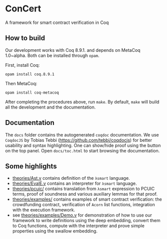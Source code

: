 # ConCert

A framework for smart contract verification in Coq

## How to build

Our development works with Coq 8.9.1. and depends on MetaCoq
1.0~alpha. Both can be installed through `opam`.

First, install Coq:

```
opam install coq.8.9.1
```

Then MetaCoq:

```
opam install coq-metacoq
```

After completing the procedures above, run `make`. By default, `make`
will build all the development and the documentation.

## Documentation

The `docs` folder contains the autogenerated `coqdoc`
documentation. We use `CoqdocJS` by Tobias Tebbi
(https://github.com/tebbi/coqdocjs) for better usability and syntax
highlighting. One can show/hide proof using the button on the top
panel. Open `docs/toc.html` to start browsing the documentation.

## Some highlights

* [theories/Ast.v](/theories/Ast.v) contains definition of the ``λsmart`` language.
* [theories/EvalE.v](/theories/EvalE.v) contains an interpreter for ``λsmart`` language.
* [theories/pcuic/](/theories/pcuic/) contains translation from ``λsmart`` expression to PCUIC terms, proof of soundness and various auxiliary lemmas for that proof.
* [theories/examples/](/theories/examples/) contains examples of smart contract verification: the crowdfunding contract, verification of ``Acorn`` list functions, integration with the execution framework.
* see [theories/examples/Demo.v](theories/examples/Demo.v) for demonstration of how to use our framework to write definitions using the deep embedding, convert them to Coq functions, compute with the interpreter and prove simple properties using the swallow embedding.
